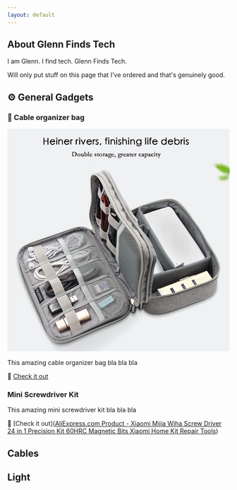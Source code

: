 ```yaml
---
layout: default
---
```


## About Glenn Finds Tech

I am Glenn. I find tech. Glenn Finds Tech.

Will only put stuff on this page that I've ordered and that's genuinely good.

## ⚙️ General Gadgets

### 👝 Cable organizer bag

<img src="images/cable_organizer.jpg" alt="Cable Organizer"/>

This amazing cable organizer bag bla bla bla

🔗 [Check it out](https://nl.aliexpress.com/item/32901958471.html)

### Mini Screwdriver Kit

This amazing mini screwdriver kit bla bla bla

🔗 [Check it out](<a href="http://s.click.aliexpress.com/e/4Ze2SyBq" target="_parent">AliExpress.com Product - Xiaomi Mijia Wiha Screw Driver 24 in 1 Precision Kit 60HRC Magnetic Bits Xiaomi Home Kit Repair Tools</a>)

## Cables

## Light
